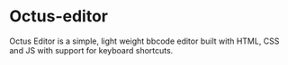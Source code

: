 # Octus-editor
Octus Editor is a simple, light weight bbcode editor built with HTML, CSS and JS with support for keyboard shortcuts.
